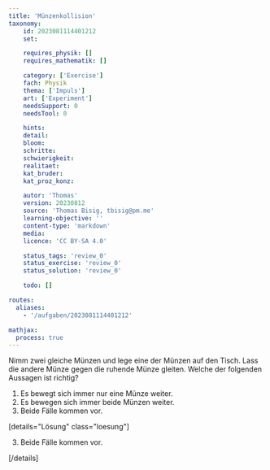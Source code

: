 ```yaml
---
title: 'Münzenkollision'
taxonomy:
	id: 2023081114401212
	set:

	requires_physik: []
	requires_mathematik: []

	category: ['Exercise']
	fach: Physik
	thema: ['Impuls']
	art: ['Experiment']
	needsSupport: 0
	needsTool: 0

	hints: 
	detail: 
	bloom: 
	schritte: 
	schwierigkeit: 
	realitaet:
	kat_bruder:
	kat_proz_konz: 

	autor: 'Thomas'
	version: 20230812
	source: 'Thomas Bisig, tbisig@pm.me'
	learning-objective: ''
	content-type: 'markdown'
	media:
	licence: 'CC BY-SA 4.0'

	status_tags: 'review_0'
	status_exercise: 'review_0'
	status_solution: 'review_0'

	todo: []

routes:
  aliases:
    - '/aufgaben/2023081114401212'

mathjax:
  process: true
---
```


Nimm zwei gleiche Münzen und lege eine der Münzen auf den Tisch. Lass die andere Münze gegen die ruhende Münze gleiten.
Welche der folgenden Aussagen ist richtig?
1. Es bewegt sich immer nur eine Münze weiter.
2. Es bewegen sich immer beide Münzen weiter.
3. Beide Fälle kommen vor.

[details="Lösung" class="loesung"]

3. Beide Fälle kommen vor.

[/details]